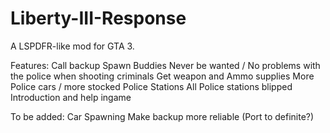 # Liberty-III-Response
A LSPDFR-like mod for GTA 3. 

Features:
Call backup
Spawn Buddies
Never be wanted / No problems with the police when shooting criminals
Get weapon and Ammo supplies
More Police cars / more stocked Police Stations
All Police stations blipped
Introduction and help ingame

To be added:
Car Spawning
Make backup more reliable
(Port to definite?)
